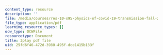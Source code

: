 ```yaml
---
content_type: resource
description: ''
file: /media/courses/res-10-s95-physics-of-covid-19-transmission-fall-2020/25fd6f46472d3980495fdce1415b133f_Nt44I1OYkFw.pdf
file_type: application/pdf
learning_resource_types: []
ocw_type: OCWFile
resourcetype: Document
title: 3play pdf file
uid: 25fd6f46-472d-3980-495f-dce1415b133f
---
```

